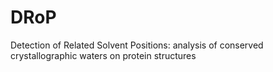DRoP
====

Detection of Related Solvent Positions: analysis of conserved crystallographic waters on protein structures
